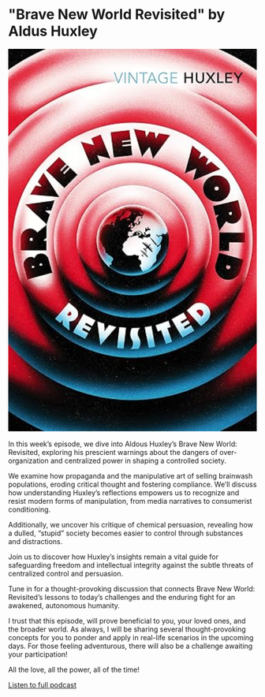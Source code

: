 # "Brave New World Revisited" by Aldus Huxley

<img src="cover.jpg" alt=" " width="800">

In this week’s episode, we dive into Aldous Huxley’s Brave New World: Revisited, exploring his prescient warnings about the dangers of over-organization and centralized power in shaping a controlled society. 

We examine how propaganda and the manipulative art of selling brainwash populations, eroding critical thought and fostering compliance. 
We’ll discuss how understanding Huxley’s reflections empowers us to recognize and resist modern forms of manipulation, from media narratives to consumerist conditioning. 

Additionally, we uncover his critique of chemical persuasion, revealing how a dulled, “stupid” society becomes easier to control through substances and distractions. 

Join us to discover how Huxley’s insights remain a vital guide for safeguarding freedom and intellectual integrity against the subtle threats of centralized control and persuasion. 

Tune in for a thought-provoking discussion that connects Brave New World: Revisited’s lessons to today’s challenges and the enduring fight for an awakened, autonomous humanity.

I trust that this episode, will prove beneficial to you, your loved ones, and the broader world. As always, I will be sharing several thought-provoking concepts for you to ponder and apply in real-life scenarios in the upcoming days. For those feeling adventurous, there will also be a challenge awaiting your participation!

All the love, all the power, all of the time!

<a href="https://www.youtube.com/watch?v=iyqHwpR7As8" target="_blank" class="md-button md-button--primary">Listen to  full podcast</a>


</script>
